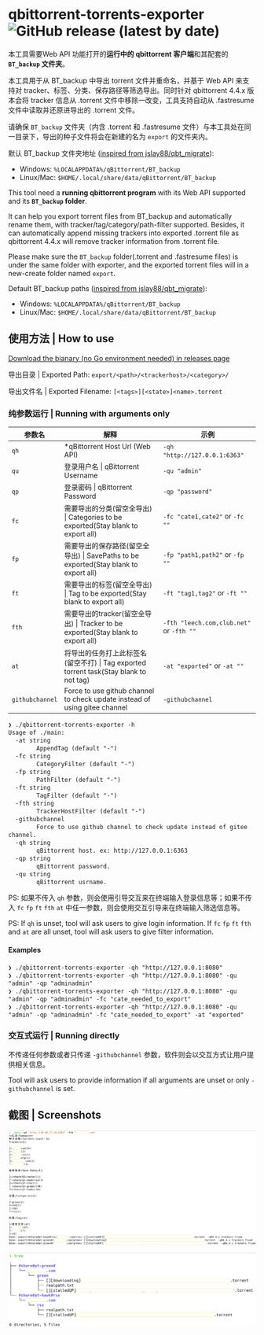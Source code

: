 # qbittorrent-torrents-exporter ![GitHub release (latest by date)](https://img.shields.io/github/v/release/ludoux/qbittorrent-torrents-exporter?style=for-the-badge)
本工具需要Web API 功能打开的**运行中的 qbittorrent 客户端**和其配套的 **`BT_backup` 文件夹**。

本工具用于从 BT_backup 中导出 torrent 文件并重命名，并基于 Web API 来支持对 tracker、标签、分类、保存路径等筛选导出。同时针对 qbittorrent 4.4.x 版本会将 tracker 信息从 .torrent 文件中移除一改变，工具支持自动从 .fastresume 文件中读取并还原进导出的 .torrent 文件。

请确保 `BT_backup` 文件夹（内含 .torrent 和 .fastresume 文件）与本工具处在同一目录下，导出的种子文件将会在新建的名为 `export` 的文件夹内。

默认 BT_backup 文件夹地址 ([inspired from jslay88/qbt_migrate](https://github.com/jslay88/qbt_migrate)):
 - Windows: `%LOCALAPPDATA%/qBittorrent/BT_backup`
 - Linux/Mac: `$HOME/.local/share/data/qBittorrent/BT_backup`

This tool need a **running qbittorrent program** with its Web API supported and its **`BT_backup` folder**.

It can help you export torrent files from BT_backup and automatically rename them, with tracker/tag/category/path-filter supported. Besides, it can automatically append missing trackers into exported .torrent file as qbittorrent 4.4.x will remove tracker information from .torrent file.

Please make sure the `BT_backup` folder(.torrent and .fastresume files) is under the same folder with exporter, and the exported torrent files will in a new-create folder named `export`.

Default BT_backup paths ([inspired from jslay88/qbt_migrate](https://github.com/jslay88/qbt_migrate)):
 - Windows: `%LOCALAPPDATA%/qBittorrent/BT_backup`
 - Linux/Mac: `$HOME/.local/share/data/qBittorrent/BT_backup`
## 使用方法 | How to use

[Download the bianary (no Go environment needed) in releases page](https://github.com/ludoux/qbittorrent-torrents-exporter/releases)

导出目录 | Exported Path: `export/<path>/<trackerhost>/<category>/`

导出文件名 | Exported Filename: `[<tags>][<state>]<name>.torrent`

### 纯参数运行 | Running with arguments only

| 参数名          | 解释                                                         | 示例                                     |
| --------------- | ------------------------------------------------------------ | ---------------------------------------- |
| `qh`            | *qBittorrent Host Url (Web API)                              | `-qh "http://127.0.0.1:6363"`            |
| `qu`            | 登录用户名 \| qBittorrent Username                           | `-qu "admin"`                            |
| `qp`            | 登录密码 \| qBittorrent Password                             | `-qp "password"`                         |
| `fc`            | 需要导出的分类(留空全导出) \| Categories to be exported(Stay blank to export all) | `-fc "cate1,cate2"` or `-fc ""`          |
| `fp`            | 需要导出的保存路径(留空全导出) \| SavePaths to be exported(Stay blank to export all) | `-fp "path1,path2"` or `-fp ""`          |
| `ft`            | 需要导出的标签(留空全导出) \| Tag to be exported(Stay blank to export all) | `-ft "tag1,tag2"` or `-ft ""`            |
| `fth`           | 需要导出的tracker(留空全导出) \| Tracker to be exported(Stay blank to export all) | `-fth "leech.com,club.net"` or `-fth ""` |
| `at`            | 将导出的任务打上此标签名(留空不打) \| Tag exported torrent task(Stay blank to not tag) | `-at "exported"` or `-at ""`             |
| `githubchannel` | Force to use github channel to check update instead of using gitee channel | `-githubchannel`                         |

```
❯ ./qbittorrent-torrents-exporter -h
Usage of ./main:
  -at string
        AppendTag (default "-")
  -fc string
        CategoryFilter (default "-")
  -fp string
        PathFilter (default "-")
  -ft string
        TagFilter (default "-")
  -fth string
        TrackerHostFilter (default "-")
  -githubchannel
        Force to use github channel to check update instead of gitee channel.
  -qh string
        qBittorrent host. ex: http://127.0.0.1:6363
  -qp string
        qBittorrent password.
  -qu string
        qBittorrent usrname.
```

PS: 如果不传入 `qh` 参数，则会使用引导交互来在终端输入登录信息等；如果不传入 `fc` `fp` `ft` `fth` `at` 中任一参数，则会使用交互引导来在终端输入筛选信息等。

PS: If  `qh` is unset, tool will ask users to give login information. If `fc` `fp` `ft` `fth` and `at` are all unset, tool will ask users to give filter information.

#### Examples
```
❯ ./qbittorrent-torrents-exporter -qh "http://127.0.0.1:8080"
❯ ./qbittorrent-torrents-exporter -qh "http://127.0.0.1:8080" -qu "admin" -qp "adminadmin"
❯ ./qbittorrent-torrents-exporter -qh "http://127.0.0.1:8080" -qu "admin" -qp "adminadmin" -fc "cate_needed_to_export"
❯ ./qbittorrent-torrents-exporter -qh "http://127.0.0.1:8080" -qu "admin" -qp "adminadmin" -fc "cate_needed_to_export" -at "exported"
```

### 交互式运行 | Running directly

不传递任何参数或者只传递 `-githubchannel` 参数，软件则会以交互方式让用户提供相关信息。

Tool will ask users to provide information if all arguments are unset or only `-githubchannel` is set.

## 截图 | Screenshots

![](./README.assets/screenshot-with_arguments.png)

![](./README.assets/screenshot-tree.png)
